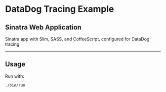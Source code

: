 # DataDog Tracing Example
## Sinatra Web Application

Sinatra app with Slim, SASS, and CoffeeScript, configured for DataDog tracing
___

## Usage

Run with:

```bash
./bin/run
```
